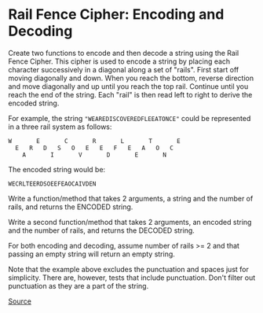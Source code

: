 # Rail Fence Cipher: Encoding and Decoding

Create two functions to encode and then decode a string using the
Rail Fence Cipher. This cipher is used to encode a string by placing
each character successively in a diagonal along a set of "rails". First
start off moving diagonally and down. When you reach the bottom,
reverse direction and move diagonally and up until you reach the top
rail. Continue until you reach the end of the string. Each "rail" is
then read left to right to derive the encoded string.

For example, the string `"WEAREDISCOVEREDFLEEATONCE"` could be
represented in a three rail system as follows:

```text
W       E       C       R       L       T       E
  E   R   D   S   O   E   E   F   E   A   O   C  
    A       I       V       D       E       N 
```
   
The encoded string would be:

```text
WECRLTEERDSOEEFEAOCAIVDEN
```

Write a function/method that takes 2 arguments, a string and the
number of rails, and returns the ENCODED string.

Write a second function/method that takes 2 arguments, an encoded
string and the number of rails, and returns the DECODED string.

For both encoding and decoding, assume number of rails >= 2 and that
passing an empty string will return an empty string.

Note that the example above excludes the punctuation and spaces just
for simplicity. There are, however, tests that include punctuation.
Don't filter out punctuation as they are a part of the string.

[Source](https://www.codewars.com/kata/58c5577d61aefcf3ff000081)